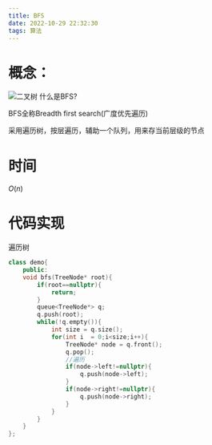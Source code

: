 ```yaml
---
title: BFS
date: 2022-10-29 22:32:30
tags: 算法
---
```

# 概念：
![二叉树](https://pic.leetcode-cn.com/4d908dab4fe456418f3c06a124c4a0391c67f19780bfafc24d33878541faa665-image.png)
什么是BFS?

BFS全称Breadth first search(广度优先遍历)

采用遍历树，按层遍历，辅助一个队列，用来存当前层级的节点
# 时间
$O(n)$
# 代码实现

遍历树
```cpp
class demo{
    public:
    void bfs(TreeNode* root){
        if(root==nullptr){
            return;
        }
        queue<TreeNode*> q;
        q.push(root);
        while(!q.empty()){
            int size = q.size();
            for(int i  = 0;i<size;i++){
                TreeNode* node = q.front();
                q.pop();
                //遍历
                if(node->left!=nullptr){
                    q.push(node->left);
                }
                if(node->right!=nullptr){
                    q.push(node->right);
                }
            }
        }
    }
};
```